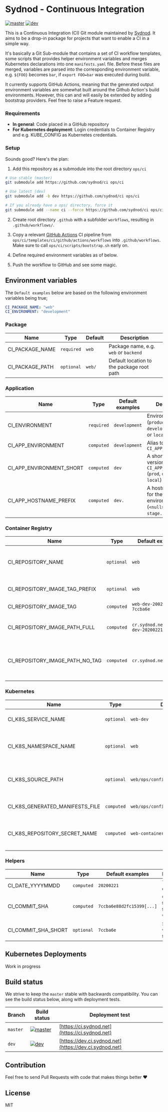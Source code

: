 # Sydnod - Continuous Integration

[![master](https://github.com/sydnod/ci/workflows/master/badge.svg)](https://github.com/sydnod/ci/actions?query=workflow%3Amaster) [![dev](https://github.com/sydnod/ci/workflows/dev/badge.svg)](https://github.com/sydnod/ci/actions?query=workflow%3Adev)

This is a Continuous Integration (CI) Git module maintained by [Sydnod](https://sydnod.com). It aims to be a drop-in package for projects that want to enable a CI in a simple way.

It's basically a Git Sub-module that contains a set of CI workflow templates, some scripts that provides helper environment variables and merges Kubernetes declarations into one `manifests.yaml` file. Before these files are merged, variables are parsed into the corresponding environment variable, e.g. `${FOO}` becomes `bar`, if `export FOO=bar` was executed during build.

It currently supports GitHub Actions, meaning that the generated output environment variables are somewhat built around the Github Action's build environments. However, this can and will easily be extended by adding bootstrap providers. Feel free to raise a Feature request.

### Requirements

- **In general**: Code placed in a GitHub repository
- **For Kubernetes deployment**: Login credentials to Container Registry and e.g. KUBE_CONFIG as Kubernetes credentials.

### Setup

Sounds good? Here's the plan:

1. Add this repository as a submodule into the root directory `ops/ci`

```bash
# Use stable (master)
git submodule add https://github.com/sydnod/ci ops/ci

# Use latest (dev)
git submodule add -b dev https://github.com/sydnod/ci ops/ci

# If you already have a ops/ directory, force it
git submodule add --name ci --force https://github.com/sydnod/ci ops/ci
```

2. Create root directory `.github` with a subfolder `workflows`, resulting in `.github/workflows/`.

3. Copy a relevant [GitHub Actions](https://help.github.com/en/actions) CI pipeline from `ops/ci/templates/ci/github/actions/workflows` into `.github/workflows`. Make sure to call `ops/ci/scripts/bootstrap.sh` early on.

4. Define required environment variables as of below.

5. Push the workflow to GitHub and see some magic.

## Environment variables

The `Default examples` below are based on the following environment variables being true;

```yaml
CI_PACKAGE_NAME: "web"
CI_ENVIRONMENT: "development"
```

### Package

| Name            | Type       | Default | Description                               |
| --------------- | ---------- | ------- | ----------------------------------------- |
| CI_PACKAGE_NAME | `required` | `web`   | Package name, e.g. `web` or `backend`     |
| CI_PACKAGE_PATH | `optional` | `web/`  | Default location to the package root path |

### Application

| Name                     | Type       | Default examples | Description                                                                        |
| ------------------------ | ---------- | ---------------- | ---------------------------------------------------------------------------------- |
| CI_ENVIRONMENT           | `required` | `development`    | Environment name (`production`, `development`, `stage` or `local`)                 |
| CI_APP_ENVIRONMENT       | `computed` | `development`    | Alias to `CI_APP_ENVIRONMENT`                                                      |
| CI_APP_ENVIRONMENT_SHORT | `computed` | `dev`            | A short-handed version of `CI_APP_ENVIRONMENT` (`prod`, `dev`, `stage` or `local`) |
| CI_APP_HOSTNAME_PREFIX   | `computed` | `dev.`           | A hostname prefix for the environment (`<null>`, `dev.`, `stage.` or `local.`)     |

### Container Registry

| Name                            | Type       | Default examples                            | Description                                          |
| ------------------------------- | ---------- | ------------------------------------------- | ---------------------------------------------------- |
| CI_REPOSITORY_NAME              | `optional` | `web`                                       | Name of the Container Registry repository            |
| CI_REPOSITORY_IMAGE_TAG_PREFIX  | `optional` | `web`                                       | Prefix of image tag, e.g. `web`                      |
| CI_REPOSITORY_IMAGE_TAG         | `computed` | `web-dev-200221-7ccba6e`                    | Generated image tag                                  |
| CI_REPOSITORY_IMAGE_PATH_FULL   | `computed` | `cr.sydnod.net/ci:web-dev-20200221-7ccba6e` | Full path to Container Registry image                |
| CI_REPOSITORY_IMAGE_PATH_NO_TAG | `computed` | `cr.sydnod.net/ci`                          | Full path to Container Registry image, excluding tag |

### Kubernetes

| Name                            | Type       | Default examples                           | Description                                  |
| ------------------------------- | ---------- | ------------------------------------------ | -------------------------------------------- |
| CI_K8S_SERVICE_NAME             | `optional` | `web-dev`                                  | Kubernetes service name                      |
| CI_K8S_NAMESPACE_NAME           | `optional` | `web`                                      | Kubernetes namespace to deploy resources in  |
| CI_K8S_SOURCE_PATH              | `optional` | `web/ops/config/kubernetes/`               | Source directory for Kubernetes declarations |
| CI_K8S_GENERATED_MANIFESTS_FILE | `computed` | `web/ops/config/kubernetes/manifests.yaml` | Generated Kubernetes manifest                |
| CI_K8S_REPOSITORY_SECRET_NAME   | `computed` | `web-container-registry`                   | Generated secret name for Container Registry |

### Helpers

| Name                | Type       | Default examples          | Description                          |
| ------------------- | ---------- | ------------------------- | ------------------------------------ |
| CI_DATE_YYYYMMDD    | `computed` | `20200221`                | Today's date                         |
| CI_COMMIT_SHA       | `computed` | `7ccba6e88d2fc15399[...]` | Git SHA that trigged the CI workflow |
| CI_COMMIT_SHA_SHORT | `optional` | `7ccba6e`                 | Short version of the Git SHA         |

## Kubernetes Deployments

Work in progress

## Build status

We strive to keep the `master` stable with backwards compatibility. You can see the build status below, along with deployment tests.

| Branch   | Build status                                                                                                                       | Deployment test                                        |
| -------- | ---------------------------------------------------------------------------------------------------------------------------------- | ------------------------------------------------------ |
| `master` | [![master](https://github.com/sydnod/ci/workflows/master/badge.svg)](https://github.com/sydnod/ci/actions?query=workflow%3Amaster) | [https://ci.sydnod.net](https://ci.sydnod.net)         |
| `dev`    | [![dev](https://github.com/sydnod/ci/workflows/dev/badge.svg)](https://github.com/sydnod/ci/actions?query=workflow%3Adev)          | [https://dev.ci.sydnod.net](https://dev.ci.sydnod.net) |

## Contribution

Feel free to send Pull Requests with code that makes things better ❤️

## License

MIT
